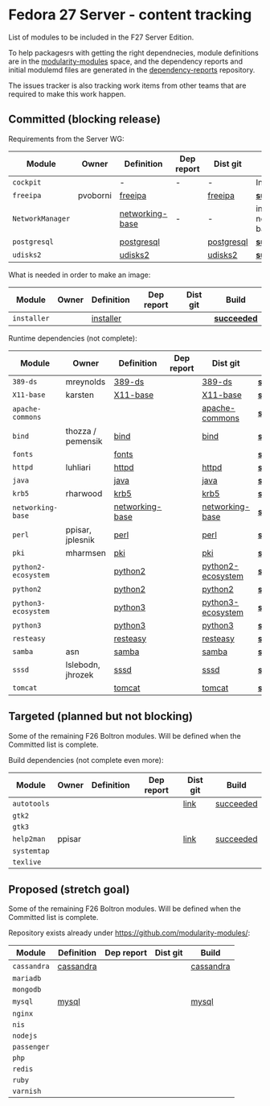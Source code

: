# Fedora 27 Server - content tracking

List of modules to be included in the F27 Server Edition.

To help packagesrs with getting the right dependnecies, module definitions are in the [modularity-modules](https://github.com/modularity-modules) space, and the dependency reports and initial modulemd files are generated in the [dependency-reports](https://github.com/fedora-modularity/dependency-report) repository.

The issues tracker is also tracking work items from other teams that are required to make this work happen.

## Committed (blocking release)

Requirements from the Server WG:

| Module | Owner | Definition | Dep report | Dist git | Build |
|---|---|---|---|---|---|
| `cockpit` | | - | - | - | In Platform |
| `freeipa ` | pvoborni | [freeipa](https://github.com/modularity-modules/freeipa) | | [freeipa](https://src.fedoraproject.org/modules/freeipa) | [**succeeded**](https://mbs.fedoraproject.org/module-build-service/1/module-builds/929) |
| `NetworkManager` | | [networking-base](https://github.com/modularity-modules/networking-base) | - | - | in networking-base |
| `postgresql` | | [postgresql](https://github.com/modularity-modules/postgresql) | | [postgresql](https://src.fedoraproject.org/modules/postgresql) | [**succeeded**](https://mbs.fedoraproject.org/module-build-service/1/module-builds/831) |
| `udisks2` | | [udisks2](https://github.com/modularity-modules/udisks2) | | [udisks2](https://src.fedoraproject.org/modules/udisks2) | [**succeeded**](https://mbs.fedoraproject.org/module-build-service/1/module-builds/881) |

What is needed in order to make an image:

| Module | Owner | Definition | Dep report | Dist git | Build |
|---|---|---|---|---|---|
| `installer` | | [installer](https://github.com/modularity-modules/installer) | | | [**succeeded**](https://mbs.fedoraproject.org/module-build-service/1/module-builds/816) |

Runtime dependencies (not complete):

| Module | Owner | Definition | Dep report | Dist git | Build |
|---|---|---|---|---|---|
| `389-ds` | mreynolds | [389-ds](https://github.com/modularity-modules/389-ds) | | [389-ds](https://src.fedoraproject.org/modules/389-ds) | [**succeeded**](https://mbs.fedoraproject.org/module-build-service/1/module-builds/914) |
| `X11-base` | karsten | [X11-base](https://github.com/modularity-modules/X11-base) | |  [X11-base](https://src.fedoraproject.org/modules/X11-base) | [**succeeded**](https://mbs.fedoraproject.org/module-build-service/1/module-builds/868) |
| `apache-commons` | | | | [apache-commons](https://src.fedoraproject.org/modules/apache-commons) | [**succeeded**](https://mbs.fedoraproject.org/module-build-service/1/module-builds/901) |
| `bind` | thozza / pemensik | [bind](https://github.com/modularity-modules/bind) | | [bind](https://src.fedoraproject.org/modules/bind) | [**succeeded**](https://mbs.fedoraproject.org/module-build-service/1/module-builds/878) |
| `fonts` | | [fonts](https://github.com/modularity-modules/fonts) | | | [**succeeded**](https://mbs.fedoraproject.org/module-build-service/1/module-builds/874) |
| `httpd` | luhliari | [httpd](https://github.com/modularity-modules/httpd) | | [httpd](https://src.fedoraproject.org/modules/httpd) | [**succeeded**](https://mbs.fedoraproject.org/module-build-service/1/module-builds/884) |
| `java` | | [java](https://github.com/modularity-modules/java) | | [java](https://src.fedoraproject.org/modules/java) | [**succeeded**](https://mbs.fedoraproject.org/module-build-service/1/module-builds/913) |
| `krb5` | rharwood | [krb5](https://github.com/modularity-modules/krb5) | | [krb5](https://src.fedoraproject.org/modules/krb5) | [**succeeded**](https://mbs.fedoraproject.org/module-build-service/1/module-builds/872) |
| `networking-base` | | [networking-base](https://github.com/modularity-modules/networking-base) | | [networking-base](https://src.fedoraproject.org/modules/networking-base) | [**succeeded**](https://mbs.fedoraproject.org/module-build-service/1/module-builds/912) |
| `perl` | ppisar, jplesnik | [perl](https://github.com/modularity-modules/perl) | | [perl](https://src.fedoraproject.org/modules/perl) | [**succeeded**](https://mbs.fedoraproject.org/module-build-service/1/module-builds/805) |
| `pki` | mharmsen | [pki](https://github.com/modularity-modules/pki) | | [pki](https://src.fedoraproject.org/modules/pki) | [**succeeded**](https://mbs.fedoraproject.org/module-build-service/1/module-builds/915) |
| `python2-ecosystem` | | [python2](https://github.com/modularity-modules/python2) | | [python2-ecosystem](https://src.fedoraproject.org/modules/python2-ecosystem) | [**succeeded**](https://mbs.fedoraproject.org/module-build-service/1/module-builds/908) |
| `python2` | | [python2](https://github.com/modularity-modules/python2) | | [python2](https://src.fedoraproject.org/modules/python2) | [**succeeded**](https://mbs.fedoraproject.org/module-build-service/1/module-builds/867) |
| `python3-ecosystem` | | [python3](https://github.com/modularity-modules/python3) | | [python3-ecosystem](https://src.fedoraproject.org/modules/python3-ecosystem) | [**succeeded**](https://mbs.fedoraproject.org/module-build-service/1/module-builds/893) |
| `python3` | | [python3](https://github.com/modularity-modules/python3) | | [python3](https://src.fedoraproject.org/modules/python3) | [**succeeded**](https://mbs.fedoraproject.org/module-build-service/1/module-builds/859) |
| `resteasy` | | [resteasy](https://github.com/modularity-modules/resteasy) | | [resteasy](https://src.fedoraproject.org/modules/resteasy) | [**succeeded**](https://mbs.fedoraproject.org/module-build-service/1/module-builds/876) |
| `samba` | asn | [samba](https://github.com/modularity-modules/samba) | | [samba](https://src.fedoraproject.org/modules/samba) | [**succeeded**](https://mbs.fedoraproject.org/module-build-service/1/module-builds/887) |
| `sssd` | lslebodn, jhrozek | [sssd](https://github.com/modularity-modules/sssd) | | [sssd](https://src.fedoraproject.org/modules/sssd) | [**succeeded**](https://mbs.fedoraproject.org/module-build-service/1/module-builds/885) |
| `tomcat` | | [tomcat](https://github.com/modularity-modules/tomcat) | | [tomcat](https://src.fedoraproject.org/modules/tomcat) | [**succeeded**](https://mbs.fedoraproject.org/module-build-service/1/module-builds/870) |


## Targeted (planned but not blocking)

Some of the remaining F26 Boltron modules. Will be defined when the Committed list is complete.

Build dependencies (not complete even more):

| Module | Owner | Definition | Dep report | Dist git | Build |
|---|---|---|---|---|---|
| `autotools` | | | | [link](https://src.fedoraproject.org/modules/autotools) | [succeeded](https://koji.fedoraproject.org/koji/buildinfo?buildID=965063) |
| `gtk2` | | | | | |
| `gtk3` | | | | | |
| `help2man` | ppisar | | | [link](https://src.fedoraproject.org/modules/help2man) | [succeeded](https://koji.fedoraproject.org/koji/buildinfo?buildID=965055) |
| `systemtap` | | | | | |
| `texlive` | | | | | |

## Proposed (stretch goal)

Some of the remaining F26 Boltron modules. Will be defined when the Committed list is complete.

Repository exists already under https://github.com/modularity-modules/:

| Module | Definition | Dep report | Dist git | Build |
|---|---|---|---|---|
| `cassandra` | [cassandra](https://github.com/modularity-modules/cassandra) | | | [cassandra](https://src.fedoraproject.org/modules/cassandra) | |
| `mariadb` | | | | | [**succeeded**](https://mbs.fedoraproject.org/module-build-service/1/module-builds/893) |
| `mongodb` | | | | | |
| `mysql` | [mysql](https://github.com/modularity-modules/mysql) | | | [mysql](https://src.fedoraproject.org/modules/mysql) | [**succeeded**](https://mbs.fedoraproject.org/module-build-service/1/module-builds/894) |
| `nginx` | | | | | |
| `nis` | | | | | |
| `nodejs` | | | | | |
| `passenger` | | | | | |
| `php` | | | | | |
| `redis` | | | | | |
| `ruby` | | | | | |
| `varnish` | | | | | |
